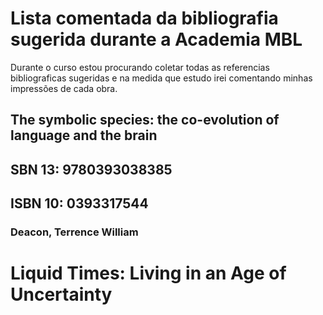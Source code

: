 # Lista comentada da bibliografia sugerida durante a Academia MBL


Durante o curso estou procurando coletar todas as referencias bibliograficas sugeridas e na medida que estudo irei comentando minhas impressões de cada obra.


## The symbolic species: the co-evolution of language and the brain
## SBN 13: 9780393038385
## ISBN 10: 0393317544
### Deacon, Terrence William


# Liquid Times: Living in an Age of Uncertainty